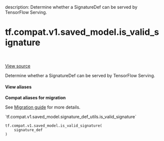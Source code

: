 description: Determine whether a SignatureDef can be served by TensorFlow Serving.

<div itemscope itemtype="http://developers.google.com/ReferenceObject">
<meta itemprop="name" content="tf.compat.v1.saved_model.is_valid_signature" />
<meta itemprop="path" content="Stable" />
</div>

# tf.compat.v1.saved_model.is_valid_signature

<!-- Insert buttons and diff -->

<table class="tfo-notebook-buttons tfo-api nocontent" align="left">

</table>

<a target="_blank" class="external" href="/code/stable/tensorflow/python/saved_model/signature_def_utils_impl.py">View source</a>



Determine whether a SignatureDef can be served by TensorFlow Serving.

<section class="expandable">
  <h4 class="showalways">View aliases</h4>
  <p>
<b>Compat aliases for migration</b>
<p>See
<a href="https://www.tensorflow.org/guide/migrate">Migration guide</a> for
more details.</p>
<p>`tf.compat.v1.saved_model.signature_def_utils.is_valid_signature`</p>
</p>
</section>

<pre class="devsite-click-to-copy prettyprint lang-py tfo-signature-link">
<code>tf.compat.v1.saved_model.is_valid_signature(
    signature_def
)
</code></pre>



<!-- Placeholder for "Used in" -->
